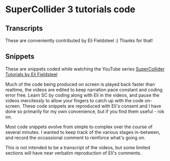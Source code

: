 SuperCollider 3 tutorials code
==============================

## Transcripts

These are conveniently contributed by Eli Fieldsteel :) Thanks for that!

## Snippets

These are snippets coded while watching the YouTube series [SuperCollider Tutorials by Eli Fieldsteel](https://www.youtube.com/watch?v=yRzsOOiJ_p4&list=PLPYzvS8A_rTaNDweXe6PX4CXSGq4iEWYC)

Much of the code being produced on screen is played back faster than realtime, the videos are edited to keep narration pace constant and coding error free. Learn SC by coding along with Eli in the videos, and pause the videos mercilessly to allow your fingers to catch up with the code on-screen. These code snippets are reproduced with Eli's consent and I have done so primarily for my own convenience, but if you find them useful - rok on. 

Most code snippets evolve from simple to complex over the course of several minutes. I wanted to keep track of the various stages in-between, and record the occassional comment to reinforce what's going on.

This is not intended to be a transcript of the videos, but some limited sections will have near verbatim reproduction of Eli's comments.